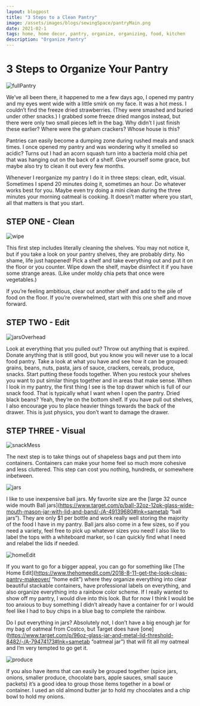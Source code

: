 ```yaml
---
layout: blogpost
title: "3 Steps to a Clean Pantry"
image: /assets/images/blogs/sewingSpace/pantryMain.png
date: 2021-02-1
tags: home, home decor, pantry, organize, organizing, food, kitchen
description: "Organize Pantry"
---
```


# 3 Steps to Organize Your Pantry

![fullPantry](/assets/images/blogs/pantry/fullPantry.jpg)

We’ve all been there, it happened to me a few days ago, I opened my pantry and my eyes went wide with a little smirk on my face. It was a hot mess. I couldn’t find the freeze dried strawberries. (They were smashed and buried under other snacks.) I grabbed some freeze dried mangos instead, but there were only two small pieces left in the bag. Why didn’t I just finish these earlier? Where were the graham crackers? Whose house is this? 

Pantries can easily become a dumping zone during rushed meals and snack times. I once opened my pantry and was wondering why it smelled so acidic? Turns out I had an acorn squash turn into a bacteria mold chia pet that was hanging out on the back of a shelf. Give yourself some grace, but maybe also try to clean it out every few months.

Whenever I reorganize my pantry I do it in three steps: clean, edit, visual. Sometimes I spend 20 minutes doing it, sometimes an hour. Do whatever works best for you. Maybe even try doing a mini clean during the three minutes your morning oatmeal is cooking. It doesn’t matter where you start, all that matters is that you start.

## STEP ONE - Clean

![wipe](/assets/images/blogs/pantry/wipe.jpg)

This first step includes literally cleaning the shelves. You may not notice it, but if you take a look on your pantry shelves, they are probably dirty. No shame, life just happened! Pick a shelf and take everything out and put it on the floor or you counter. Wipe down the shelf, maybe disinfect it if you have some strange areas. (Like under moldy chia pets that once were vegetables.)

If you’re feeling ambitious, clear out another shelf and add to the pile of food on the floor. If you’re overwhelmed, start with this one shelf and move forward. 

## STEP TWO - Edit

![jarsOverhead](/assets/images/blogs/pantry/jarsOverhead.jpg)

Look at everything that you pulled out? Throw out anything that is expired. Donate anything that is still good, but you know you will never use to a local food pantry. Take a look at what you have and see how it can be grouped: grains, beans, nuts, pasta, jars of sauce, crackers, cereals, produce, snacks. Start putting these foods together. When you restock your shelves you want to put similar things together and in areas that make sense. When I look in my pantry, the first thing I see is the top drawer which is full of our snack food. That is typically what I want when I open the pantry. Dried black beans? Yeah, they’re on the bottom shelf. If you have pull out shelves, I also encourage you to place heavier things towards the back of the drawer. This is just physics, you don’t want to damage the drawer.


## STEP THREE - Visual

![snackMess](/assets/images/blogs/pantry/snackMess.jpg)

The next step is to take things out of shapeless bags and put them into containers. Containers can make your home feel so much more cohesive and less cluttered. This step can cost you nothing, hundreds, or somewhere inbetween.

![jars](/assets/images/blogs/pantry/jars.jpg)

I like to use inexpensive ball jars. My favorite size are the [large 32 ounce wide mouth Ball jars](https://www.target.com/p/ball-32oz-12pk-glass-wide-mouth-mason-jar-with-lid-and-band/-/A-49139680#lnk=sametab “ball jars”). They are only $1 per bottle and work really well storing the majority of the food I have in my pantry. Ball jars also come in a few sizes, so if you need a variety, feel free to pick up whatever sizes you need! I also like to label the tops with a whiteboard marker, so I can quickly find what I need and relabel the lids if needed.

![homeEdit](/assets/images/blogs/pantry/homeEdit.jpg)

If you want to go for a bigger appeal, you can go for something like [The Home Edit](https://www.thehomeedit.com/2018-8-11-get-the-look-cleas-pantry-makeover/ “home edit”) where they organize everything into clear beautiful stackable containers, have professional labels on everything, and also organize everything into a rainbow color scheme. If I really wanted to show off my pantry, I would dive into this look. But for now I think I would be too anxious to buy something I didn’t already have a container for or I would feel like I had to buy chips in a blue bag to complete the rainbow. 

Do I put everything in jars? Absolutely not, I don’t have a big enough jar for my bag of oatmeal from Costco, but Target does have [one](https://www.target.com/p/96oz-glass-jar-and-metal-lid-threshold-8482/-/A-79474173#lnk=sametab “oatmeal jar”)  that will fit all my oatmeal and I’m very tempted to go get it.

![produce](/assets/images/blogs/pantry/produce.jpg)

If you also have items that can easily be grouped together (spice jars, onions, smaller produce, chocolate bars, apple sauces, small sauce packets) it’s a good idea to group those items together in a bowl or container. I used an old almond butter jar to hold my chocolates and a chip bowl to hold my onions. 


